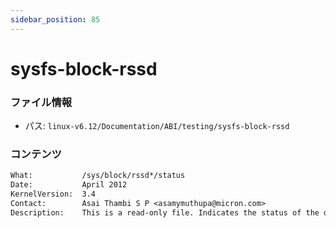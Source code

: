 ```yaml
---
sidebar_position: 85
---
```

# sysfs-block-rssd

### ファイル情報

- パス: `linux-v6.12/Documentation/ABI/testing/sysfs-block-rssd`

### コンテンツ

```txt
What:           /sys/block/rssd*/status
Date:           April 2012
KernelVersion:  3.4
Contact:        Asai Thambi S P <asamymuthupa@micron.com>
Description:    This is a read-only file. Indicates the status of the device.

```
